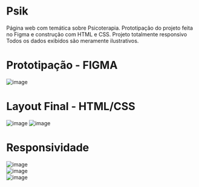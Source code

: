 # Psik
Página web com temática sobre Psicoterapia. Prototipação do projeto feita no Figma e construção com HTML e CSS. Projeto totalmente responsivo
<br>
Todos os dados exibidos são meramente ilustrativos.

# Prototipação - FIGMA
![image](https://user-images.githubusercontent.com/60004704/222584661-4e50123c-fb48-4212-8db3-82f29ff8a007.png)

# Layout Final - HTML/CSS
![image](https://user-images.githubusercontent.com/60004704/222584949-ce1965e2-f586-4b09-b371-c2112d5b028f.png)
![image](https://user-images.githubusercontent.com/60004704/222585032-3a9b5707-5077-4bb3-b53e-981fa9e14fc7.png)

# Responsividade
![image](https://user-images.githubusercontent.com/60004704/222585209-95e7c277-1d3c-4055-9a67-a67e681bba0f.png)
<br>
![image](https://user-images.githubusercontent.com/60004704/222585288-de702b8f-1683-4362-83cb-55172032c2bd.png)
<br>
![image](https://user-images.githubusercontent.com/60004704/222585364-ac318ad3-4a15-4e31-a414-03a8db869477.png)

